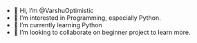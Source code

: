 - 👋 Hi, I’m @VarshuOptimistic
- 👀 I’m interested in Programming, especially Python.
- 🌱 I’m currently learning Python 
- 💞️ I’m looking to collaborate on beginner project to learn more.


<!---
VarshuOptimistic/VarshuOptimistic is a ✨ special ✨ repository because its `README.md` (this file) appears on your GitHub profile.
You can click the Preview link to take a look at your changes.
--->

